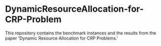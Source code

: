 # DynamicResourceAllocation-for-CRP-Problem
This repository contains the benchmark instances and the results from the paper 'Dynamic Resource Allocation for CRP Problems.'

